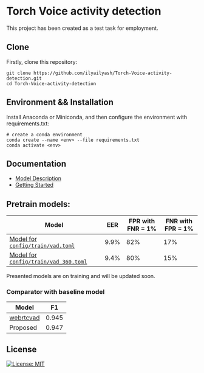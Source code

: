 # Torch Voice activity detection

This project has been created as a test task for employment.

## Clone

Firstly, clone this repository:

```shell
git clone https://github.com/ilyailyash/Torch-Voice-activity-detection.git
cd Torch-Voice-activity-detection
```

## Environment && Installation

Install Anaconda or Miniconda, and then configure the environment with requirements.txt:

```shell
# create a conda environment
conda create --name <env> --file requirements.txt
conda activate <env>
```

## Documentation

- [Model Description](docs/model_description.md)
- [Getting Started](docs/getting_started.md)


## Pretrain models:

| Model     | EER  | FPR with FNR = 1% | FNR with FPR = 1% |
|-----------|------|-------------------|------------------|
| [Model for `config/train/vad.toml`](https://disk.yandex.ru/d/Z0wLhgbPiSe8kg) | 9.9% | 82% | 17%              |
| [Model for `config/train/vad_360.toml`](https://disk.yandex.ru/d/FylZoIz8CtogKw) | 9.4% | 80% | 15%              |

Presented models are on training and will be updated soon.

### Comparator with baseline model

| Model                                                | F1    |
|------------------------------------------------------|-------|
| [webrtcvad](https://github.com/wiseman/py-webrtcvad) | 0.945 |
| Proposed                                             | 0.947 |

## License

[![License: MIT](https://img.shields.io/badge/License-MIT-yellow.svg)](LICENSE)
